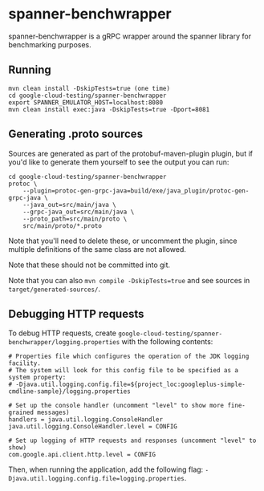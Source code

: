 # spanner-benchwrapper

spanner-benchwrapper is a gRPC wrapper around the spanner library for benchmarking purposes.

## Running

```
mvn clean install -DskipTests=true (one time)
cd google-cloud-testing/spanner-benchwrapper
export SPANNER_EMULATOR_HOST=localhost:8080
mvn clean install exec:java -DskipTests=true -Dport=8081
```

## Generating .proto sources

Sources are generated as part of the protobuf-maven-plugin plugin, but if you'd
like to generate them yourself to see the output you can run:

```
cd google-cloud-testing/spanner-benchwrapper
protoc \
    --plugin=protoc-gen-grpc-java=build/exe/java_plugin/protoc-gen-grpc-java \
    --java_out=src/main/java \
    --grpc-java_out=src/main/java \
    --proto_path=src/main/proto \
    src/main/proto/*.proto
```

Note that you'll need to delete these, or uncomment the plugin, since multiple
definitions of the same class are not allowed.

Note that these should not be committed into git.

Note that you can also `mvn compile -DskipTests=true` and see sources in
`target/generated-sources/`.

## Debugging HTTP requests

To debug HTTP requests, create `google-cloud-testing/spanner-benchwrapper/logging.properties` with the following contents:

```
# Properties file which configures the operation of the JDK logging facility.
# The system will look for this config file to be specified as a system property:
# -Djava.util.logging.config.file=${project_loc:googleplus-simple-cmdline-sample}/logging.properties

# Set up the console handler (uncomment "level" to show more fine-grained messages)
handlers = java.util.logging.ConsoleHandler
java.util.logging.ConsoleHandler.level = CONFIG

# Set up logging of HTTP requests and responses (uncomment "level" to show)
com.google.api.client.http.level = CONFIG
```

Then, when running the application, add the following flag: `-Djava.util.logging.config.file=logging.properties`.
